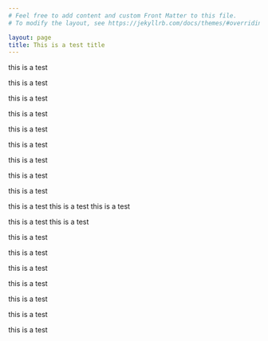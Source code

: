 ```yaml
---
# Feel free to add content and custom Front Matter to this file.
# To modify the layout, see https://jekyllrb.com/docs/themes/#overriding-theme-defaults

layout: page
title: This is a test title
---
```

<style>
.page-content {
  background-image: url('PCB_Image.jpg');
  background-size: cover;
  background-attachment: fixed;
  background-repeat: no-repeat;
  background-position: center center;
}
</style>


this is a test

this is a test

this is a test

this is a test

this is a test

this is a test

this is a test

this is a test

this is a test

this is a test
this is a test
this is a test

this is a test
this is a test



this is a test


this is a test


this is a test


this is a test

this is a test


this is a test

this is a test
